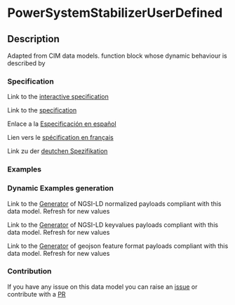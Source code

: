 # PowerSystemStabilizerUserDefined

## Description 

Adapted from CIM data models. function block whose dynamic behaviour is described by
### Specification

Link to the [interactive specification](https://swagger.lab.fiware.org/?url=https://github.com/smart-data-models/dataModel.EnergyCIM/blob/master/PowerSystemStabilizerUserDefined/swagger.yaml)

Link to the [specification](https://github.com/smart-data-models/dataModel.EnergyCIM/blob/master/PowerSystemStabilizerUserDefined/doc/spec.md)

Enlace a la [Especificación en español](https://github.com/smart-data-models/dataModel.EnergyCIM/blob/master/PowerSystemStabilizerUserDefined/doc/spec_ES.md)

Lien vers le [spécification en français](https://github.com/smart-data-models/dataModel.EnergyCIM/blob/master/PowerSystemStabilizerUserDefined/doc/spec_FR.md)

Link zu der [deutchen Spezifikation](https://github.com/smart-data-models/dataModel.EnergyCIM/blob/master/PowerSystemStabilizerUserDefined/doc/spec_DE.md)
### Examples
### Dynamic Examples generation

Link to the [Generator](https://smartdatamodels.org/extra/ngsi-ld_generator_v0.92.php?schemaUrl=https://raw.githubusercontent.com/smart-data-models/dataModel.EnergyCIM/master/PowerSystemStabilizerUserDefined/schema.json&email=info@smartdatamodels.org) of NGSI-LD normalized payloads compliant with this data model. Refresh for new values

Link to the [Generator](https://smartdatamodels.org/extra/ngsi-ld_generator_keyvalues_v0.92.php?schemaUrl=https://raw.githubusercontent.com/smart-data-models/dataModel.EnergyCIM/master/PowerSystemStabilizerUserDefined/schema.json&email=info@smartdatamodels.org) of NGSI-LD keyvalues payloads compliant with this data model. Refresh for new values

Link to the [Generator](https://smartdatamodels.org/extra/geojson_features_generator_v1.0.php?schemaUrl=https://raw.githubusercontent.com/smart-data-models/dataModel.EnergyCIM/master/PowerSystemStabilizerUserDefined/schema.json&email=info@smartdatamodels.org) of geojson feature format payloads compliant with this data model. Refresh for new values
### Contribution

 If you have any issue on this data model you can raise an [issue](https://github.com/smart-data-models/dataModel.EnergyCIM/issues)  or contribute with a [PR](https://github.com/smart-data-models/dataModel.EnergyCIM/pulls)